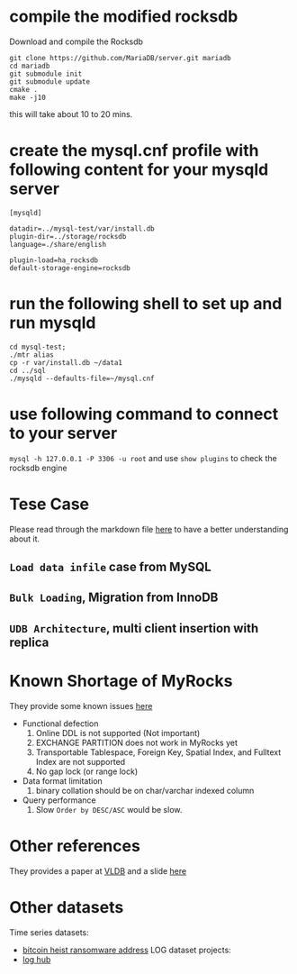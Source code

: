 # compile the modified rocksdb

Download and compile the Rocksdb
```
git clone https://github.com/MariaDB/server.git mariadb
cd mariadb
git submodule init
git submodule update
cmake .
make -j10
```

this will take about 10 to 20 mins. 

# create the mysql.cnf profile with following content for your mysqld server

```
[mysqld]

datadir=../mysql-test/var/install.db
plugin-dir=../storage/rocksdb
language=./share/english

plugin-load=ha_rocksdb
default-storage-engine=rocksdb
```

# run the following shell to set up and run mysqld

```
cd mysql-test; 
./mtr alias
cp -r var/install.db ~/data1
cd ../sql
./mysqld --defaults-file=~/mysql.cnf
```
# use following command to connect to your server

`mysql -h 127.0.0.1 -P 3306 -u root` and use `show plugins` to check the rocksdb engine

# Tese Case

Please read through the markdown file [here](https://github.com/facebook/mysql-5.6/wiki/Data-Loading) to have a better understanding about it.

## `Load data infile` case from MySQL

## `Bulk Loading`, Migration from InnoDB

## `UDB Architecture`, multi client insertion with replica

# Known Shortage of MyRocks

They provide some known issues [here](https://github.com/facebook/mysql-5.6/wiki/MyRocks-limitations)

- Functional defection
  1. Online DDL is not supported (Not important)
  2. EXCHANGE PARTITION does not work in MyRocks yet
  3. Transportable Tablespace, Foreign Key, Spatial Index, and Fulltext Index are not supported
  4. No gap lock (or range lock)
- Data format limitation
  1. binary collation should be on char/varchar indexed column
- Query performance
  1. Slow `Order by DESC/ASC` would be slow. 

# Other references

They provides a paper at [VLDB](http://www.vldb.org/pvldb/vol13/p3217-matsunobu.pdf) and a slide [here](https://www.slideshare.net/matsunobu/myrocks-deep-dive/58)

# Other datasets

Time series datasets:
  - [bitcoin heist ransomware address](https://archive.ics.uci.edu/ml/datasets/BitcoinHeistRansomwareAddressDataset)
LOG dataset projects:
  - [log hub](https://github.com/logpai/loghub)

